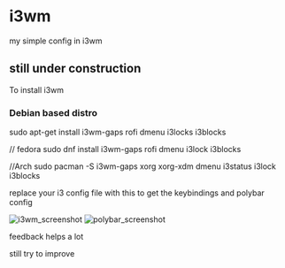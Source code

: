 # i3wm
my simple config in i3wm

## still under construction

To install i3wm

### Debian based distro
sudo apt-get install i3wm-gaps rofi dmenu i3locks i3blocks

// fedora
sudo dnf install i3wm-gaps rofi dmenu i3lock i3blocks

//Arch
sudo pacman -S i3wm-gaps xorg xorg-xdm dmenu i3status i3lock i3blocks

replace your i3 config file with this to get the keybindings and polybar config

![i3wm_screenshot](https://user-images.githubusercontent.com/81343360/229663923-80466416-7ccb-400b-a961-1181dd77536f.png)
![polybar_screenshot](https://user-images.githubusercontent.com/81343360/229663952-d45a5cf1-1a3b-4712-bf25-85b56a4e7ca8.png)

feedback helps a lot 

still try to improve
